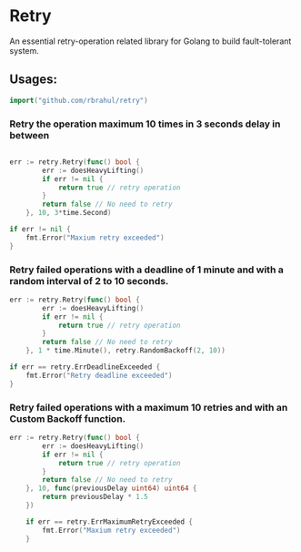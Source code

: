 # Retry

An essential retry-operation related library for Golang to build fault-tolerant system.

## Usages:

```go
import("github.com/rbrahul/retry")
```

### Retry the operation maximum 10 times in 3 seconds delay in between
```go

err := retry.Retry(func() bool {
		err := doesHeavyLifting()
        if err != nil {
            return true // retry operation
        }
		return false // No need to retry
	}, 10, 3*time.Second)

if err != nil {
    fmt.Error("Maxium retry exceeded")
}
```

### Retry failed operations with a deadline of 1 minute and with a random interval of 2 to 10 seconds.

```go
err := retry.Retry(func() bool {
		err := doesHeavyLifting()
        if err != nil {
            return true // retry operation
        }
		return false // No need to retry
	}, 1 * time.Minute(), retry.RandomBackoff(2, 10))

if err == retry.ErrDeadlineExceeded {
    fmt.Error("Retry deadline exceeded")
}

```
### Retry failed operations with a maximum 10 retries and with an Custom Backoff function.

```go
err := retry.Retry(func() bool {
		err := doesHeavyLifting()
        if err != nil {
            return true // retry operation
        }
		return false // No need to retry
	}, 10, func(previousDelay uint64) uint64 {
		return previousDelay * 1.5
	})

    if err == retry.ErrMaximumRetryExceeded {
        fmt.Error("Maxium retry exceeded")
    }

```
